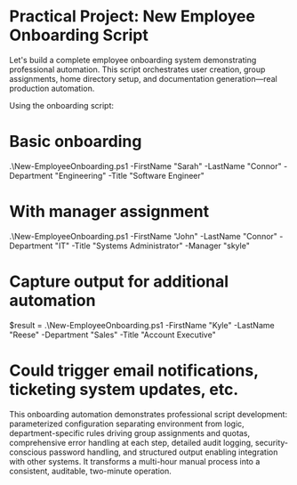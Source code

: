 # Practical Project: New Employee Onboarding Script
Let's build a complete employee onboarding system demonstrating professional automation. This script orchestrates user creation, group assignments, home directory setup, and documentation generation—real production automation.


Using the onboarding script:
# Basic onboarding
.\New-EmployeeOnboarding.ps1 -FirstName "Sarah" -LastName "Connor" -Department "Engineering" -Title "Software Engineer"

# With manager assignment
.\New-EmployeeOnboarding.ps1 -FirstName "John" -LastName "Connor" -Department "IT" -Title "Systems Administrator" -Manager "skyle"

# Capture output for additional automation
$result = .\New-EmployeeOnboarding.ps1 -FirstName "Kyle" -LastName "Reese" -Department "Sales" -Title "Account Executive"
# Could trigger email notifications, ticketing system updates, etc.
This onboarding automation demonstrates professional script development: parameterized configuration separating environment from logic, department-specific rules driving group assignments and quotas, comprehensive error handling at each step, detailed audit logging, security-conscious password handling, and structured output enabling integration with other systems. It transforms a multi-hour manual process into a consistent, auditable, two-minute operation.